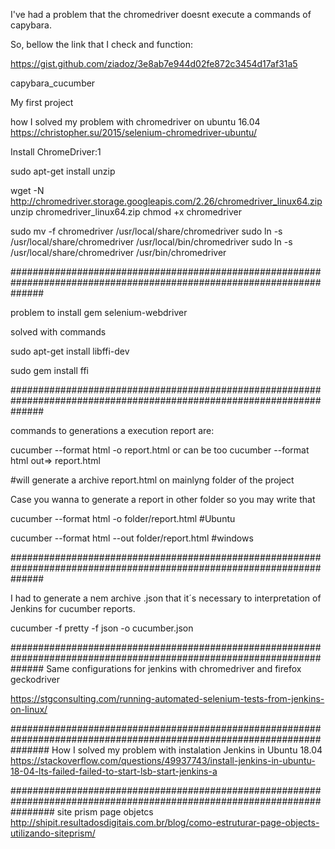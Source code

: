 I've had a problem that the chromedriver doesnt execute a commands of capybara.

So, bellow the link that I check and function:

https://gist.github.com/ziadoz/3e8ab7e944d02fe872c3454d17af31a5


capybara_cucumber

My first project

how I solved my problem with chromedriver on ubuntu 16.04 https://christopher.su/2015/selenium-chromedriver-ubuntu/

Install ChromeDriver:1

sudo apt-get install unzip

wget -N http://chromedriver.storage.googleapis.com/2.26/chromedriver_linux64.zip unzip chromedriver_linux64.zip chmod +x chromedriver

sudo mv -f chromedriver /usr/local/share/chromedriver sudo ln -s /usr/local/share/chromedriver /usr/local/bin/chromedriver sudo ln -s /usr/local/share/chromedriver /usr/bin/chromedriver

######################################################################################################################

problem to install gem selenium-webdriver

solved with commands

sudo apt-get install libffi-dev

sudo gem install ffi

######################################################################################################################

commands to generations a execution report are:

cucumber --format html -o report.html or can be too cucumber --format html out=> report.html

#will generate a archive report.html on mainlyng folder of the project

Case you wanna to generate a report in other folder so you may write that

cucumber --format html -o folder/report.html #Ubuntu

cucumber --format html --out folder/report.html #windows

######################################################################################################################

I had to generate a nem archive .json that it´s necessary to interpretation of Jenkins for cucumber reports.

cucumber -f pretty -f json -o cucumber.json

######################################################################################################################
Same configurations for jenkins with chromedriver and firefox geckodriver

https://stgconsulting.com/running-automated-selenium-tests-from-jenkins-on-linux/

#######################################################################################################################
How I solved my problem with instalation Jenkins in Ubuntu 18.04
https://stackoverflow.com/questions/49937743/install-jenkins-in-ubuntu-18-04-lts-failed-failed-to-start-lsb-start-jenkins-a

########################################################################################################################
site prism page objetcs
http://shipit.resultadosdigitais.com.br/blog/como-estruturar-page-objects-utilizando-siteprism/
